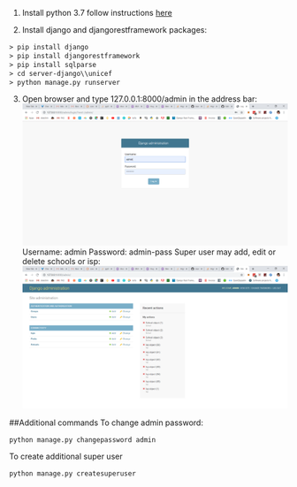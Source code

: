 1. Install python 3.7 follow instructions [here](https://realpython.com/installing-python/)

2. Install django and djangorestframework packages:
```console
> pip install django
> pip install djangorestframework
> pip install sqlparse
> cd server-django\\unicef
> python manage.py runserver
```

3. Open browser and type 127.0.0.1:8000/admin in the address bar:
![alt text](./resources/admin-login.png)
Username: admin
Password: admin-pass
Super user may add, edit or delete schools or isp:
![alt text](./resources/admin-view.png)

##Additional commands
To change admin password:
```console
python manage.py changepassword admin
```
To create additional super user
```console
python manage.py createsuperuser
```
